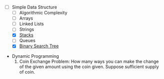 * [ ] Simple Data Structure
    * [ ] Algorithmic Complexity 
    * [ ] Arrays
    * [ ] Linked Lists 
    * [ ] Strings
    * [x] [Stacks](https://github.com/bedus-creation/algo-and-data/tree/master/src/Stack)
    * [ ] Queues
    * [x] [Binary Search Tree](https://github.com/bedus-creation/algo-and-data/tree/master/src/BST) 
* Dynamic Programming
    1. Coin Exchange Problem: How many ways you can make the change of the given amount using the coin given. Suppose sufficient supply of coin.

